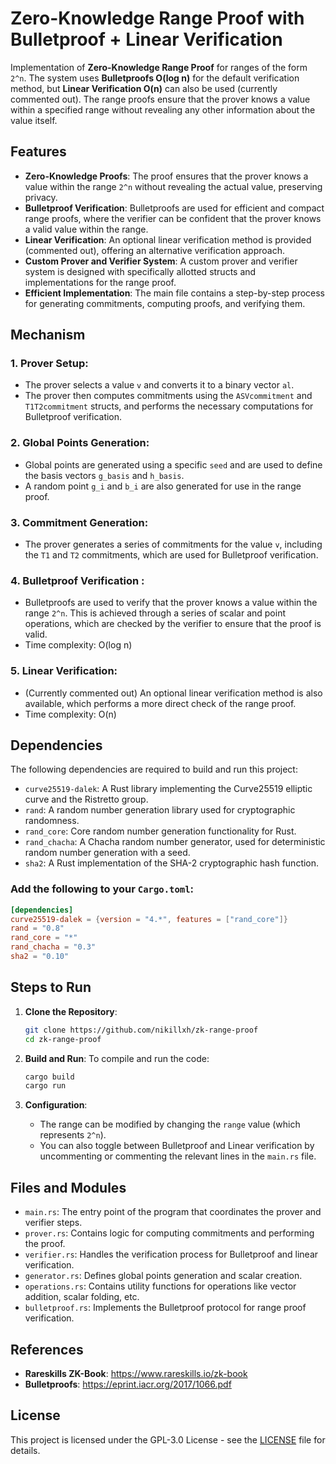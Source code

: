 
# Zero-Knowledge Range Proof with Bulletproof + Linear Verification

Implementation of **Zero-Knowledge Range Proof** for ranges of the form `2^n`. The system uses **Bulletproofs O(log n)** for the default verification method, but **Linear Verification O(n)** can also be used (currently commented out). The range proofs ensure that the prover knows a value within a specified range without revealing any other information about the value itself.

## Features

- **Zero-Knowledge Proofs**: The proof ensures that the prover knows a value within the range `2^n` without revealing the actual value, preserving privacy.
- **Bulletproof Verification**: Bulletproofs are used for efficient and compact range proofs, where the verifier can be confident that the prover knows a valid value within the range.
- **Linear Verification**: An optional linear verification method is provided (commented out), offering an alternative verification approach.
- **Custom Prover and Verifier System**: A custom prover and verifier system is designed with specifically allotted structs and implementations for the range proof.
- **Efficient Implementation**: The main file contains a step-by-step process for generating commitments, computing proofs, and verifying them.

## Mechanism

### 1. **Prover Setup**:
   - The prover selects a value `v` and converts it to a binary vector `al`. 
   - The prover then computes commitments using the `ASVcommitment` and `T1T2commitment` structs, and performs the necessary computations for Bulletproof verification.

### 2. **Global Points Generation**:
   - Global points are generated using a specific `seed` and are used to define the basis vectors `g_basis` and `h_basis`. 
   - A random point `g_i` and `b_i` are also generated for use in the range proof.

### 3. **Commitment Generation**:
   - The prover generates a series of commitments for the value `v`, including the `T1` and `T2` commitments, which are used for Bulletproof verification.

### 4. **Bulletproof Verification** :
   - Bulletproofs are used to verify that the prover knows a value within the range `2^n`. This is achieved through a series of scalar and point operations, which are checked by the verifier to ensure that the proof is valid.
   - Time complexity: O(log n)

### 5. **Linear Verification**:
   - (Currently commented out) An optional linear verification method is also available, which performs a more direct check of the range proof.
   - Time complexity: O(n)

## Dependencies

The following dependencies are required to build and run this project:

- `curve25519-dalek`: A Rust library implementing the Curve25519 elliptic curve and the Ristretto group.
- `rand`: A random number generation library used for cryptographic randomness.
- `rand_core`: Core random number generation functionality for Rust.
- `rand_chacha`: A Chacha random number generator, used for deterministic random number generation with a seed.
- `sha2`: A Rust implementation of the SHA-2 cryptographic hash function.

### Add the following to your `Cargo.toml`:

```toml
[dependencies]
curve25519-dalek = {version = "4.*", features = ["rand_core"]}
rand = "0.8"
rand_core = "*"
rand_chacha = "0.3"
sha2 = "0.10"
```

## Steps to Run

1. **Clone the Repository**:
   ```bash
   git clone https://github.com/nikillxh/zk-range-proof
   cd zk-range-proof
   ```

2. **Build and Run**:
   To compile and run the code:
   ```bash
   cargo build
   cargo run
   ```

3. **Configuration**:
   - The range can be modified by changing the `range` value (which represents `2^n`).
   - You can also toggle between Bulletproof and Linear verification by uncommenting or commenting the relevant lines in the `main.rs` file.

## Files and Modules

- `main.rs`: The entry point of the program that coordinates the prover and verifier steps.
- `prover.rs`: Contains logic for computing commitments and performing the proof.
- `verifier.rs`: Handles the verification process for Bulletproof and linear verification.
- `generator.rs`: Defines global points generation and scalar creation.
- `operations.rs`: Contains utility functions for operations like vector addition, scalar folding, etc.
- `bulletproof.rs`: Implements the Bulletproof protocol for range proof verification.

## References
- **Rareskills ZK-Book**: https://www.rareskills.io/zk-book
- **Bulletproofs**: https://eprint.iacr.org/2017/1066.pdf

## License

This project is licensed under the GPL-3.0 License - see the [LICENSE](LICENSE) file for details.
